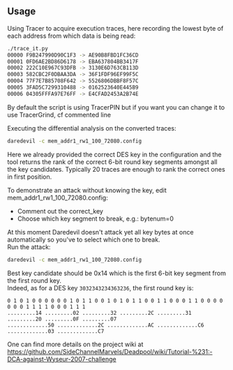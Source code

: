 Usage
-----

Using Tracer to acquire execution traces, here recording the lowest byte of each address from which data is being read:

```bash
./trace_it.py
00000 F9B247990D90C1F3 -> AE90B8FBD1FC36CD
00001 0FD6AE2BD86D6178 -> EBA637804BB3417F
00002 222C10E967C93DFB -> 3130E6D763CB113D
00003 582CBC2F0DBAA3DA -> 36F1FDF96EF99F5C
00004 77F7E7B85708F642 -> 5526806DBBF8F57C
00005 3FAD5C7299310488 -> 0162523640E445B9
00006 04305FFFA97E76FF -> E4CFAD2453A2B74E
```

By default the script is using TracerPIN but if you want you can change it to use TracerGrind, cf commented line

Executing the differential analysis on the converted traces:

```bash
daredevil -c mem_addr1_rw1_100_72080.config
```

Here we already provided the correct DES key in the configuration and the tool returns the rank of the correct 6-bit round key segments amongst all the key candidates.
Typically 20 traces are enough to rank the correct ones in first position.

To demonstrate an attack without knowing the key, edit mem_addr1_rw1_100_72080.config:

* Comment out the correct_key
* Choose which key segment to break, e.g.: bytenum=0

At this moment Daredevil doesn't attack yet all key bytes at once automatically so you've to select which one to break.  
Run the  attack:

```bash
daredevil -c mem_addr1_rw1_100_72080.config
```

Best key candidate should be 0x14 which is the first 6-bit key segment from the first round key.  
Indeed, as for a DES key `3032343234363236`, the first round key is:

```
0 1 0 1 0 0 0 0 0 0 1 0 1 1 0 0 1 0 1 0 1 1 0 0 1 1 0 0 0 1 1 0 0 0 0 0 0 0 1 1 1 1 0 0 0 1 1 1
.........14 .........02 .........32 .........2C .........31 .........20 .........0F .........07
.............50 .............2C .............AC .............C6 .............03 .............C7
```

One can find more details on the project wiki at https://github.com/SideChannelMarvels/Deadpool/wiki/Tutorial-%231:-DCA-against-Wyseur-2007-challenge
